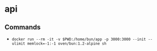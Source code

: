 # api

## Commands

* `docker run --rm -it -v $PWD:/home/bun/app -p 3000:3000 --init --ulimit memlock=-1:-1 oven/bun:1.2-alpine sh`
